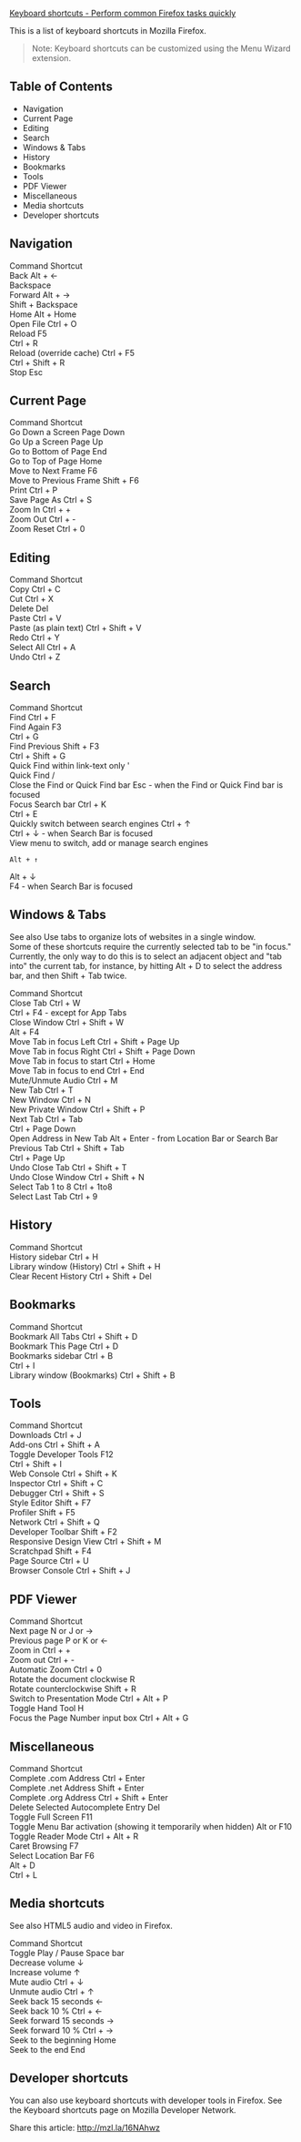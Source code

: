 [Keyboard shortcuts - Perform common Firefox tasks quickly](https://support.mozilla.org/en-US/kb/keyboard-shortcuts-perform-firefox-tasks-quickly?redirectlocale=en-US&redirectslug=Keyboard+shortcuts)  
  
This is a list of keyboard shortcuts in Mozilla Firefox.  
  
> Note: Keyboard shortcuts can be customized using the Menu Wizard extension.  
  
## Table of Contents  
  
* Navigation  
* Current Page  
* Editing  
* Search  
* Windows & Tabs  
* History  
* Bookmarks  
* Tools  
* PDF Viewer  
* Miscellaneous  
* Media shortcuts  
* Developer shortcuts  
  
## Navigation  
  
Command 	Shortcut  
Back 	Alt + ←  
Backspace  
Forward 	Alt + →  
Shift + Backspace  
Home 	Alt + Home  
Open File 	Ctrl + O  
Reload 	F5  
Ctrl + R  
Reload (override cache) 	Ctrl + F5  
Ctrl + Shift + R  
Stop 	Esc  
  
## Current Page  
  
Command 	Shortcut  
Go Down a Screen 	Page Down  
Go Up a Screen 	Page Up  
Go to Bottom of Page 	End  
Go to Top of Page 	Home  
Move to Next Frame 	F6  
Move to Previous Frame 	Shift + F6  
Print 	Ctrl + P  
Save Page As 	Ctrl + S  
Zoom In 	Ctrl + +  
Zoom Out 	Ctrl + -  
Zoom Reset 	Ctrl + 0  
  
## Editing  
  
Command 	Shortcut  
Copy 	Ctrl + C  
Cut 	Ctrl + X  
Delete 	Del  
Paste 	Ctrl + V  
Paste (as plain text) 	Ctrl + Shift + V  
Redo 	Ctrl + Y  
Select All 	Ctrl + A  
Undo 	Ctrl + Z  
  
## Search  
Command 	Shortcut 	  
Find 	Ctrl + F 	  
Find Again 	F3  
Ctrl + G 	  
Find Previous 	Shift + F3  
Ctrl + Shift + G 	  
Quick Find within link-text only 	' 	  
Quick Find 	/ 	  
Close the Find or Quick Find bar 	Esc 	- when the Find or Quick Find bar is focused  
Focus Search bar 	Ctrl + K  
Ctrl + E 	  
Quickly switch between search engines 	Ctrl + ↑  
Ctrl + ↓ 	- when Search Bar is focused  
View menu to switch, add or manage search engines  
  
	Alt + ↑  
Alt + ↓  
F4 	- when Search Bar is focused  
  
## Windows & Tabs  
  
See also Use tabs to organize lots of websites in a single window.  
Some of these shortcuts require the currently selected tab to be "in focus." Currently, the only way to do this is to select an adjacent object and "tab into" the current tab, for instance, by hitting Alt + D to select the address bar, and then Shift + Tab twice.  
  
Command 	Shortcut 	  
Close Tab 	Ctrl + W  
Ctrl + F4	- except for App Tabs  
Close Window 	Ctrl + Shift + W  
Alt + F4 	  
Move Tab in focus Left 	Ctrl + Shift + Page Up 	  
Move Tab in focus Right 	Ctrl + Shift + Page Down 	  
Move Tab in focus to start 	Ctrl + Home 	  
Move Tab in focus to end 	Ctrl + End 	  
Mute/Unmute Audio 	Ctrl + M 	  
New Tab 	Ctrl + T 	  
New Window 	Ctrl + N 	  
New Private Window 	Ctrl + Shift + P 	  
Next Tab 	Ctrl + Tab  
Ctrl + Page Down 	  
Open Address in New Tab 	Alt + Enter 	- from Location Bar or Search Bar  
Previous Tab 	Ctrl + Shift + Tab  
Ctrl + Page Up 	  
Undo Close Tab 	Ctrl + Shift + T 	  
Undo Close Window 	Ctrl + Shift + N 	  
Select Tab 1 to 8 	Ctrl + 1to8 	  
Select Last Tab 	Ctrl + 9  
  
## History  
  
Command 	Shortcut  
History sidebar 	Ctrl + H  
Library window (History) 	Ctrl + Shift + H  
Clear Recent History 	Ctrl + Shift + Del  
  
## Bookmarks  
  
Command 	Shortcut  
Bookmark All Tabs 	Ctrl + Shift + D  
Bookmark This Page 	Ctrl + D  
Bookmarks sidebar 	Ctrl + B  
Ctrl + I  
Library window (Bookmarks) 	Ctrl + Shift + B  
  
## Tools  
  
Command 	Shortcut  
Downloads 	Ctrl + J  
Add-ons 	Ctrl + Shift + A  
Toggle Developer Tools 	F12  
Ctrl + Shift + I  
Web Console 	Ctrl + Shift + K  
Inspector 	Ctrl + Shift + C  
Debugger 	Ctrl + Shift + S  
Style Editor 	Shift + F7  
Profiler 	Shift + F5  
Network 	Ctrl + Shift + Q  
Developer Toolbar 	Shift + F2  
Responsive Design View 	Ctrl + Shift + M  
Scratchpad 	Shift + F4  
Page Source 	Ctrl + U  
Browser Console 	Ctrl + Shift + J  
	  
## PDF Viewer  
  
Command 	Shortcut  
Next page 	N or J or →  
Previous page 	P or K or ←  
Zoom in 	Ctrl + +  
Zoom out 	Ctrl + -  
Automatic Zoom 	Ctrl + 0  
Rotate the document clockwise 	R  
Rotate counterclockwise 	Shift + R  
Switch to Presentation Mode 	Ctrl + Alt + P  
Toggle Hand Tool 	H  
Focus the Page Number input box 	Ctrl + Alt + G  
  
## Miscellaneous  
  
Command 	Shortcut  
Complete .com Address 	Ctrl + Enter  
Complete .net Address 	Shift + Enter  
Complete .org Address 	Ctrl + Shift + Enter  
Delete Selected Autocomplete Entry 	Del  
Toggle Full Screen 	F11  
Toggle Menu Bar activation (showing it temporarily when hidden) 	Alt or F10  
Toggle Reader Mode 	Ctrl + Alt + R  
Caret Browsing 	F7  
Select Location Bar 	F6  
Alt + D  
Ctrl + L  
  
## Media shortcuts  
See also HTML5 audio and video in Firefox.  
  
Command 	Shortcut  
Toggle Play / Pause 	Space bar  
Decrease volume 	↓  
Increase volume 	↑  
Mute audio 	Ctrl + ↓  
Unmute audio 	Ctrl + ↑  
Seek back 15 seconds 	←  
Seek back 10 % 	Ctrl + ←  
Seek forward 15 seconds 	→  
Seek forward 10 % 	Ctrl + →  
Seek to the beginning 	Home  
Seek to the end 	End  
  
## Developer shortcuts  
  
You can also use keyboard shortcuts with developer tools in Firefox. See the Keyboard shortcuts page on Mozilla Developer Network.  
  
  
Share this article: http://mzl.la/16NAhwz 